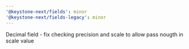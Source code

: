 ```yaml
---
'@keystone-next/fields': minor
'@keystone-next/fields-legacy': minor
---
```


Decimal field - fix checking precision and scale to allow pass nougth in scale value
